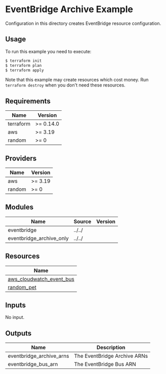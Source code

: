 # EventBridge Archive Example

Configuration in this directory creates EventBridge resource configuration.

## Usage

To run this example you need to execute:

```bash
$ terraform init
$ terraform plan
$ terraform apply
```

Note that this example may create resources which cost money. Run `terraform destroy` when you don't need these resources.

<!-- BEGINNING OF PRE-COMMIT-TERRAFORM DOCS HOOK -->
## Requirements

| Name | Version |
|------|---------|
| terraform | >= 0.14.0 |
| aws | >= 3.19 |
| random | >= 0 |

## Providers

| Name | Version |
|------|---------|
| aws | >= 3.19 |
| random | >= 0 |

## Modules

| Name | Source | Version |
|------|--------|---------|
| eventbridge | ../../ |  |
| eventbridge_archive_only | ../../ |  |

## Resources

| Name |
|------|
| [aws_cloudwatch_event_bus](https://registry.terraform.io/providers/hashicorp/aws/latest/docs/resources/cloudwatch_event_bus) |
| [random_pet](https://registry.terraform.io/providers/hashicorp/random/latest/docs/resources/pet) |

## Inputs

No input.

## Outputs

| Name | Description |
|------|-------------|
| eventbridge\_archive\_arns | The EventBridge Archive ARNs |
| eventbridge\_bus\_arn | The EventBridge Bus ARN |
<!-- END OF PRE-COMMIT-TERRAFORM DOCS HOOK -->
